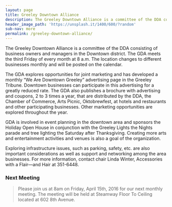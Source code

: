 ```yaml
---
layout: page
title: Greeley Downtown Alliance
description: The Greeley Downtown Alliance is a committee of the DDA consisting of business owners and managers in the Downtown district.
header_image_path: 'https://unsplash.it/1400/600/?random'
sub-nav: more
permalink: /greeley-downtown-alliance/
---
```



The Greeley Downtown Alliance is a committee of the DDA consisting of business owners and managers in the Downtown district. The GDA meets the third Friday of every month at 8 a.m. The location changes to different businesses monthly and will be posted on the calendar.

The GDA explores opportunities for joint marketing and has developed a monthly “We Are Downtown Greeley” advertising page in the Greeley Tribune. Downtown businesses can participate in this advertising for a greatly reduced rate. The GDA also publishes a brochure with advertising and coupons, 2 to 3 times a year, that are distributed by the DDA, the Chamber of Commerce, Arts Picnic, Oktobrewfest, at hotels and restaurants and other participating businesses. Other marketing opportunities are explored throughout the year.

GDA is involved in event planning in the downtown area and sponsors the Holiday Open House in conjunction with the Greeley Lights the Nights parade and tree lighting the Saturday after Thanksgiving. Creating more arts and entertainment activities and venues is also a goal of the organization.

Exploring infrastructure issues, such as parking, safety, etc. are also important considerations as well as support and networking among the area businesses. For more information, contact chair Linda Winter, Accessories with a Flair—and Hair at 351-6448.

### Next Meeting

> Please join us at 8am on Friday, April 15th, 2016 for our next monthly meeting. The meeting will be held at Steamway Floor To Ceiling located at 602 8th Avenue.